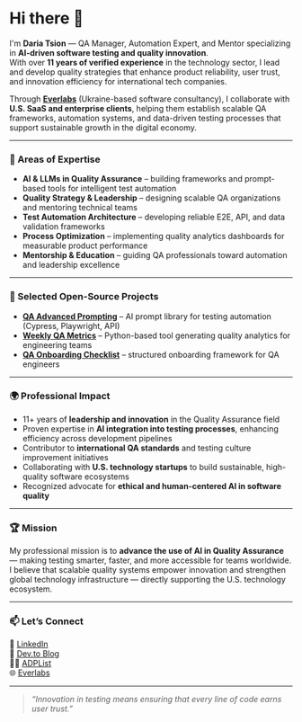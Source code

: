 # Hi there 👋  

I'm **Daria Tsion** — QA Manager, Automation Expert, and Mentor specializing in **AI-driven software testing and quality innovation**.  
With over **11 years of verified experience** in the technology sector, I lead and develop quality strategies that enhance product reliability, user trust, and innovation efficiency for international tech companies.

Through [**Everlabs**](https://everlabs.com/) (Ukraine-based software consultancy), I collaborate with **U.S. SaaS and enterprise clients**, helping them establish scalable QA frameworks, automation systems, and data-driven testing processes that support sustainable growth in the digital economy.

---

### 🧠 Areas of Expertise
- **AI & LLMs in Quality Assurance** – building frameworks and prompt-based tools for intelligent test automation  
- **Quality Strategy & Leadership** – designing scalable QA organizations and mentoring technical teams  
- **Test Automation Architecture** – developing reliable E2E, API, and data validation frameworks  
- **Process Optimization** – implementing quality analytics dashboards for measurable product performance  
- **Mentorship & Education** – guiding QA professionals toward automation and leadership excellence  

---

### 🚀 Selected Open-Source Projects
- [**QA Advanced Prompting**](https://github.com/dashatsion/qa-advanced-prompting) – AI prompt library for testing automation (Cypress, Playwright, API)  
- [**Weekly QA Metrics**](https://github.com/dashatsion/weekly-qa-metrics) – Python-based tool generating quality analytics for engineering teams  
- [**QA Onboarding Checklist**](https://github.com/dashatsion/qa-onboarding-checklist) – structured onboarding framework for QA engineers  

---

### 🌍 Professional Impact
- 11+ years of **leadership and innovation** in the Quality Assurance field  
- Proven expertise in **AI integration into testing processes**, enhancing efficiency across development pipelines  
- Contributor to **international QA standards** and testing culture improvement initiatives  
- Collaborating with **U.S. technology startups** to build sustainable, high-quality software ecosystems  
- Recognized advocate for **ethical and human-centered AI in software quality**  

---

### 🏆 Mission
My professional mission is to **advance the use of AI in Quality Assurance** — making testing smarter, faster, and more accessible for teams worldwide.  
I believe that scalable quality systems empower innovation and strengthen global technology infrastructure — directly supporting the U.S. technology ecosystem.

---

### 📫 Let’s Connect
💼 [LinkedIn](https://www.linkedin.com/in/dasha-tsion/)  
🧪 [Dev.to Blog](https://dev.to/dasha_tsion)  
👩‍🏫 [ADPList](https://adplist.org/mentors/daria-tsion)  
🌐 [Everlabs](https://everlabs.com)


---

> _“Innovation in testing means ensuring that every line of code earns user trust.”_
